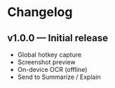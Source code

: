 # Changelog

## v1.0.0 — Initial release
- Global hotkey capture
- Screenshot preview
- On-device OCR (offline)
- Send to Summarize / Explain
